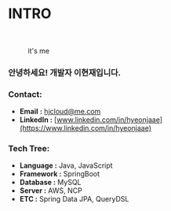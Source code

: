 # INTRO

<figure><img src=".gitbook/assets/이현재 일러 오렌지.jpg" alt=""><figcaption><p>it's me</p></figcaption></figure>

### 안녕하세요! 개발자 이현재입니다. <a href="#id" id="id"></a>

### Contact:

* **Email** **:** [hjcloud@me.com](https://app.gitbook.com/u/tcVojk2DbJfa8XaC8SfIgFtrECo1)
* **LinkedIn :** [www.linkedin.com/in/hyeonjaae](https://www.linkedin.com/in/hyeonjaae)

### Tech Tree:

* **Language :** Java, JavaScript
* **Framework :** SpringBoot
* **Database :** MySQL
* **Server :** AWS, NCP
* **ETC :** Spring Data JPA, QueryDSL

